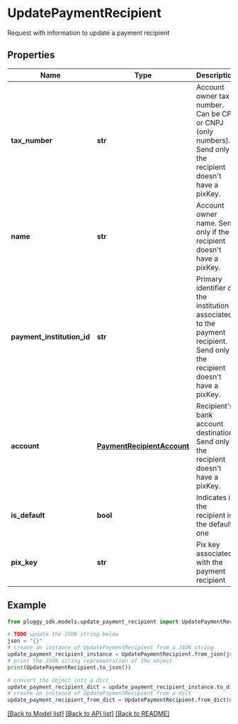 # UpdatePaymentRecipient

Request with information to update a payment recipient

## Properties

Name | Type | Description | Notes
------------ | ------------- | ------------- | -------------
**tax_number** | **str** | Account owner tax number. Can be CPF or CNPJ (only numbers). Send only if the recipient doesn&#39;t have a pixKey. | [optional] 
**name** | **str** | Account owner name. Send only if the recipient doesn&#39;t have a pixKey. | [optional] 
**payment_institution_id** | **str** | Primary identifier of the institution associated to the payment recipient. Send only if the recipient doesn&#39;t have a pixKey. | [optional] 
**account** | [**PaymentRecipientAccount**](PaymentRecipientAccount.md) | Recipient&#39;s bank account destination. Send only if the recipient doesn&#39;t have a pixKey. | [optional] 
**is_default** | **bool** | Indicates if the recipient is the default one | [optional] 
**pix_key** | **str** | Pix key associated with the payment recipient | [optional] 

## Example

```python
from pluggy_sdk.models.update_payment_recipient import UpdatePaymentRecipient

# TODO update the JSON string below
json = "{}"
# create an instance of UpdatePaymentRecipient from a JSON string
update_payment_recipient_instance = UpdatePaymentRecipient.from_json(json)
# print the JSON string representation of the object
print(UpdatePaymentRecipient.to_json())

# convert the object into a dict
update_payment_recipient_dict = update_payment_recipient_instance.to_dict()
# create an instance of UpdatePaymentRecipient from a dict
update_payment_recipient_from_dict = UpdatePaymentRecipient.from_dict(update_payment_recipient_dict)
```
[[Back to Model list]](../README.md#documentation-for-models) [[Back to API list]](../README.md#documentation-for-api-endpoints) [[Back to README]](../README.md)


